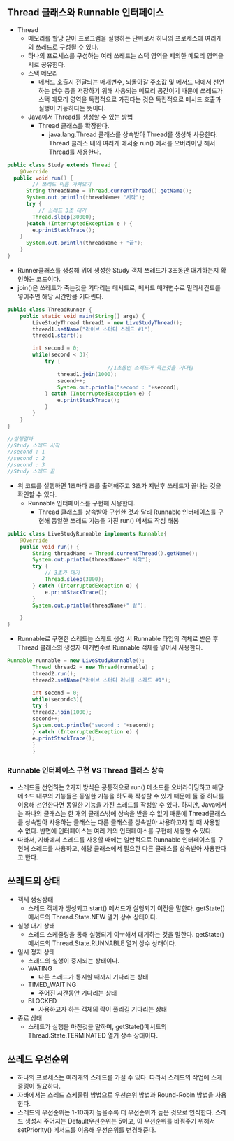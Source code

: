 ## Thread 클래스와 Runnable 인터페이스
- Thread 
  - 메모리를 할당 받아 프로그램을 실행하는 단위로서 하나의 프로세스에 여러개의 쓰레드로 구성될 수 있다.
  - 하나의 프로세스를 구성하는 여러 쓰레드는 스택 영역을 제외한 메모리 영역을 서로 공유한다.
  - 스택 메모리
    - 메서드 호출시 전달되는 매개변수, 되돌아갈 주소값 및 메서드 내에서 선언하는 변수 등을 저장하기 위해 사용되는 메모리 공간이기 때문에 쓰레드가 스택 메모리 영역을 독립적으로 가진다는 것은 독립적으로 메서드 호출과 실행이 가능하다는 뜻이다.
  - Java에서 Thread를 생성할 수 있는 방법
    - Thread 클래스를 확장한다.
      - java.lang.Thread 클래스를 상속받아 Thread를 생성해 사용한다. Thread 클래스 내의 여러개 메서중 run() 메서를 오버라이딩 해서 Thread를 사용한다.
  
```java
public class Study extends Thread {
    @Override
  public void run() {
        // 쓰레드 이름 가져오기
      String threadName = Thread.currentThread().getName();
      System.out.println(threadName+ "시작");
      try {
          // 쓰레드 3초 대기
        Thread.sleep(30000);
      }catch (InterruptedException e ) {
        e.printStackTrace();
    }
      System.out.println(threadName + "끝");
    }
}
```
- Runner클래스를 생성해 위에 생성한 Study 객체 쓰레드가 3초동안 대기하는지 확인하는 코드이다.
- join()은 쓰레드가 죽는것을 기다리는 메서드로, 메서드 매개변수로 밀리세컨드를 넣어주면 해당 시간만큼 기다린다.
```java
public class ThreadRunner {
    public static void main(String[] args) {
        LiveStudyThread thread1 = new LiveStudyThread();
        thread1.setName("라이브 스터디 스레드 #1");
        thread1.start();

        int second = 0;
        while(second < 3){
            try {
								//1초동안 스레드가 죽는것을 기다림
                thread1.join(1000);
                second++;
                System.out.println("second : "+second);
            } catch (InterruptedException e) {
                e.printStackTrace();
            }
        }
    }
}

//실행결과
//Study 스레드 시작
//second : 1
//second : 2
//second : 3 
//Study 스레드 끝
```
- 위 코드를 실행하면 1초마다 초를 출력해주고 3초가 지난후 쓰레드가 끝나는 것을 확인할 수 있다.
    - Runnable 인터페이스를 구현해 사용한다.
      - Thread 클래스를 상속받아 구현한 것과 달리 Runnable 인터페이스를 구현해 동일한 쓰레드 기능을 가진 run() 메서드 작성 해봄
```java
public class LiveStudyRunnable implements Runnable{
    @Override
    public void run() {
        String threadName = Thread.currentThread().getName();
        System.out.println(threadName+" 시작");
        try {
            // 3초가 대기
            Thread.sleep(3000);
        } catch (InterruptedException e) {
            e.printStackTrace();
        }
        System.out.println(threadName+" 끝");

    }
}
```
- Runnable로 구현한 스레드는 스레드 생성 시 Runnable 타입의 객체로 받은 후 Thread 클래스의 생성자 매개변수로 Runnable 객체를 넣어서 사용한다.

```java
Runnable runnable = new LiveStudyRunnable();
        Thread thread2 = new Thread(runnable) ;
        thread2.run();
        thread2.setName("라이브 스터디 러너블 스레드 #1");

        int second = 0;
        while(second<3){
        try {
        thread2.join(1000);
        second++;
        System.out.println("second : "+second);
        } catch (InterruptedException e) {
        e.printStackTrace();
        }
        }
```

### Runnable 인터페이스 구현 VS Thread 클래스 상속
- 스레드들 선언하는 2가지 방식은 공통적으로 run() 메소드를 오버라이딩하고 해당 메소드 내부의 기능들은 동일한 기능을 하도록 작성할 수 있기 때문에 둘 중 하나를 이용해 선언한다면 동일한 기능을 가진 스레드를 작성할 수 있다. 하지만, Java에서는 하나의 클래스는 한 개의 클래스밖에 상속을 받을 수 없기 때문에 Thread클래스를 상속받아 사용하는 클래스는 다른 클래스를 상속받아 사용하고자 할 때 사용할 수 없다. 반면에 인터페이스는 여러 개의 인터페이스를 구현해 사용할 수 있다.
- 따라서, 자바에서 스레드를 사용할 때에는 일반적으로 Runnable 인터페이스를 구현해 스레드를 사용하고, 해당 클래스에서 필요한 다른 클래스를 상속받아 사용한다고 한다.

## 쓰레드의 상태
- 객체 생성상태
  - 스레드 객체가 생성되고 start() 메서드가 실행되기 이전을 말한다. getState() 메서드의 Thread.State.NEW 열거 상수 상태이다.
- 실행 대기 상태
  - 스레드 스케줄링을 통해 실행되기 이ㅜ해서 대기하는 것을 말한다. getState() 메서드의 Thread.State.RUNNABLE 열거 상수 상태이다.
- 일시 정지 상태
  - 스래드의 실행이 중지되는 상태이다.
  - WATING
    - 다른 스레드가 통지할 때까지 기다리는 상태
  - TIMED_WAITING
    - 주어진 시간동안 기다리는 상태
  - BLOCKED
    - 사용하고자 하는 객체의 락이 풀리길 기다리는 상태
- 종료 상태
  - 스레드가 실행을 마친것을 말하며, getState()메서드의 Thread.State.TERMINATED 열거 상수 상태이다.


## 쓰레드 우선순위
- 하나의 프로세스는 여러개의 스레드를 가질 수 있다. 따라서 스레드의 작업에 스케줄링이 필요하다.
- 자바에서는 스레드 스케줄링 방법으로 우선순위 방법과 Round-Robin 방법을 사용한다.
- 스레드의 우선순위는 1-10까지 높을수록 더 우선순위가 높은 것으로 인식한다. 스레드 생성시 주어지는 Default우선순위는 5이고, 이 우선순위를 바꿔주기 위해서 setPriority() 메서드를 이용해 우선순위를 변경해준다.

